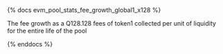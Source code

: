 {% docs evm_pool_stats_fee_growth_global1_x128 %}

The fee growth as a Q128.128 fees of token1 collected per unit of liquidity for the entire life of the pool

{% enddocs %}
